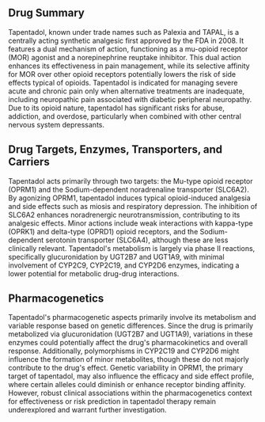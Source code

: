 ## Drug Summary
Tapentadol, known under trade names such as Palexia and TAPAL, is a centrally acting synthetic analgesic first approved by the FDA in 2008. It features a dual mechanism of action, functioning as a mu-opioid receptor (MOR) agonist and a norepinephrine reuptake inhibitor. This dual action enhances its effectiveness in pain management, while its selective affinity for MOR over other opioid receptors potentially lowers the risk of side effects typical of opioids. Tapentadol is indicated for managing severe acute and chronic pain only when alternative treatments are inadequate, including neuropathic pain associated with diabetic peripheral neuropathy. Due to its opioid nature, tapentadol has significant risks for abuse, addiction, and overdose, particularly when combined with other central nervous system depressants.

## Drug Targets, Enzymes, Transporters, and Carriers
Tapentadol acts primarily through two targets: the Mu-type opioid receptor (OPRM1) and the Sodium-dependent noradrenaline transporter (SLC6A2). By agonizing OPRM1, tapentadol induces typical opioid-induced analgesia and side effects such as miosis and respiratory depression. The inhibition of SLC6A2 enhances noradrenergic neurotransmission, contributing to its analgesic effects. Minor actions include weak interactions with kappa-type (OPRK1) and delta-type (OPRD1) opioid receptors, and the Sodium-dependent serotonin transporter (SLC6A4), although these are less clinically relevant. Tapentadol's metabolism is largely via phase II reactions, specifically glucuronidation by UGT2B7 and UGT1A9, with minimal involvement of CYP2C9, CYP2C19, and CYP2D6 enzymes, indicating a lower potential for metabolic drug-drug interactions.

## Pharmacogenetics
Tapentadol's pharmacogenetic aspects primarily involve its metabolism and variable response based on genetic differences. Since the drug is primarily metabolized via glucuronidation (UGT2B7 and UGT1A9), variations in these enzymes could potentially affect the drug's pharmacokinetics and overall response. Additionally, polymorphisms in CYP2C19 and CYP2D6 might influence the formation of minor metabolites, though these do not majorly contribute to the drug's effect. Genetic variability in OPRM1, the primary target of tapentadol, may also influence the efficacy and side effect profile, where certain alleles could diminish or enhance receptor binding affinity. However, robust clinical associations within the pharmacogenetics context for effectiveness or risk prediction in tapentadol therapy remain underexplored and warrant further investigation.
